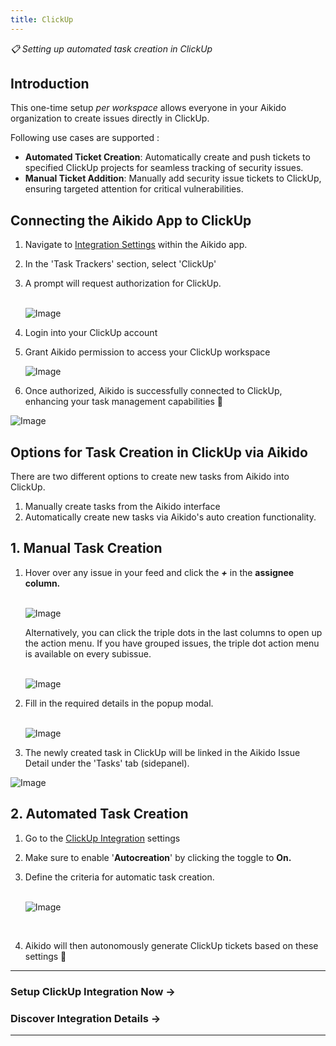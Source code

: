 ```yaml
---
title: ClickUp
---
```



*📋 Setting up automated task creation in ClickUp*

## Introduction

This one-time setup *per workspace* allows everyone in your Aikido organization to create issues directly in ClickUp.

Following use cases are supported :

- **Automated Ticket Creation**: Automatically create and push tickets to specified ClickUp projects for seamless tracking of security issues.
- **Manual Ticket Addition**: Manually add security issue tickets to ClickUp, ensuring targeted attention for critical vulnerabilities.

## Connecting the Aikido App to ClickUp

1. Navigate to [Integration Settings](https://app.aikido.dev/settings/integrations) within the Aikido app.
2. In the 'Task Trackers' section, select 'ClickUp'
3. A prompt will request authorization for ClickUp.\
   ​

   ![Image](https://ucarecdn.com/795b1392-e60d-4492-8853-d2b4251f9fef/)
4. Login into your ClickUp account
5. Grant Aikido permission to access your ClickUp workspace

   ![Image](https://ucarecdn.com/72bc2856-bacd-4204-a446-7984aa1e9f38/)
6. Once authorized, Aikido is successfully connected to ClickUp, enhancing your task management capabilities 🚀

![Image](https://ucarecdn.com/6cb4ea14-30c7-44db-b561-4e1bcb3c61f4/)

## ​Options for Task Creation in ClickUp via Aikido

There are two different options to create new tasks from Aikido into ClickUp.

1. Manually create tasks from the Aikido interface
2. Automatically create new tasks via Aikido's auto creation functionality.

## 1. Manual Task Creation

1. Hover over any issue in your feed and click the ***+*** in the **assignee column.** \
   ​

   ![Image](https://ucarecdn.com/63fe9e3c-4d1a-4724-b36c-e206e5043543/)

   Alternatively, you can click the triple dots in the last columns to open up the action menu. If you have grouped issues, the triple dot action menu is available on every subissue.\
   ​

   ![Image](https://ucarecdn.com/b05ddc73-2393-4d76-97b5-29f663068d65/)
2. Fill in the required details in the popup modal.\
   ​

   ![Image](https://ucarecdn.com/368fbd17-a295-490a-b7c2-a3adecaff6df/)
3. The newly created task in ClickUp will be linked in the Aikido Issue Detail under the 'Tasks' tab (sidepanel).

![Image](https://ucarecdn.com/7292e563-fdc4-46d8-b2d7-48bbd8567288/)

## 2. Automated Task Creation

1. Go to the [ClickUp Integration](https://app.aikido.dev/settings/integrations/tasktracker) settings
2. Make sure to enable '**Autocreation**' by clicking the toggle to **On.**
3. Define the criteria for automatic task creation.\
   ​

   ![Image](https://ucarecdn.com/68aa1690-fb9a-4eb9-a9ad-72c970001cc4/)

   ​
4. Aikido will then autonomously generate ClickUp tickets based on these settings 🚀

---

### Setup ClickUp Integration Now →

### Discover Integration Details →

---